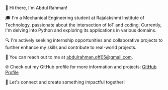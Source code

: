 👋 Hi there, I'm Abdul Rahman!

🎓 I'm a Mechanical Engineering student at Rajalakshmi Institute of Technology, passionate about the intersection of IoT and coding. Currently, I'm delving into Python and exploring its applications in various domains.

🔍 I'm actively seeking internship opportunities and collaborative projects to further enhance my skills and contribute to real-world projects.

📧 You can reach out to me at abdulrahman.off05@gmail.com.

🌐 Check out my GitHub profile for more information and projects: [GitHub Profile](https://github.com/yourusername)

📝 Let's connect and create something impactful together!
